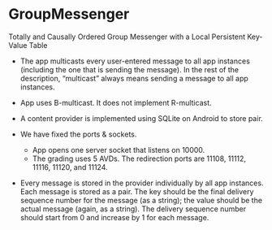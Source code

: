 GroupMessenger
==============

Totally and Causally Ordered Group Messenger with a Local Persistent Key-Value Table



- The app multicasts every user-entered message to all app instances (including the one that is sending the message). In the rest of the description, “multicast” always means sending a message to all app instances.

- App uses B-multicast. It does not implement R-multicast.

- A content provider is implemented using SQLite on Android to store pair.

- We have fixed the ports & sockets.
    - App opens one server socket that listens on 10000.
    - The grading uses 5 AVDs. The redirection ports are 11108, 11112, 11116, 11120, and 11124.

- Every message is stored in the provider individually by all app instances. Each message is stored as a pair. The key should be the final delivery sequence number for the message (as a string); the value should be the actual message (again, as a string). The delivery sequence number should start from 0 and increase by 1 for each message.
